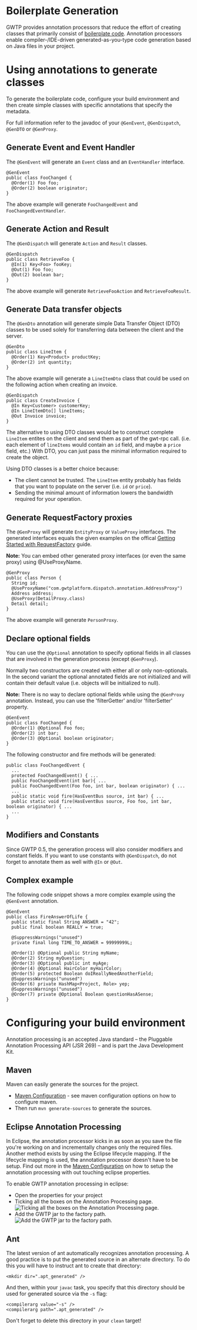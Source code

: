 # Boilerplate Generation
GWTP provides annotation processors that reduce the effort of creating classes that primarily consist of [boilerplate code](http://en.wikipedia.org/wiki/Boilerplate_code). Annotation processors enable compiler-/IDE-driven generated-as-you-type code generation based on Java files in your project.

# Using annotations to generate classes
To generate the boilerplate code, configure your build environment and then create simple classes with specific annotations that specify the metadata.

For full information refer to the javadoc of your `@GenEvent`, `@GenDispatch`, `@GenDTO` or `@GenProxy`.

## Generate Event and Event Handler
The `@GenEvent` will generate an `Event` class and an `EventHandler` interface.

```
@GenEvent
public class FooChanged {
  @Order(1) Foo foo;
  @Order(2) boolean originator;
}
```

The above example will generate `FooChangedEvent` and `FooChangedEventHandler`.

## Generate Action and Result
The `@GenDispatch` will generate `Action` and `Result` classes.

```
@GenDispatch
public class RetrieveFoo {
  @In(1) Key<Foo> fooKey;
  @Out(1) Foo foo;
  @Out(2) boolean bar;
}
```

The above example will generate `RetrieveFooAction` and `RetrieveFooResult`.

## Generate Data transfer objects
The `@GenDto` annotation will generate simple Data Transfer Object (DTO) classes to be used solely for transferring data between the client and the server.


```
@GenDto
public class LineItem {
  @Order(1) Key<Product> productKey;
  @Order(2) int quantity;
}
```

The above example will generate a `LineItemDto` class that could be used on the following action when creating an invoice.


```
@GenDispatch
public class CreateInvoice {
  @In Key<Customer> customerKey;
  @In LineItemDto[] lineItems;
  @Out Invoice invoice;
}
```

The alternative to using DTO classes would be to construct complete `LineItem` entites on the client and send them as part of the gwt-rpc call. (i.e. each element of `lineItems` would contain an `id` field, and maybe a `price` field, etc.) With DTO, you can just pass the minimal information required to create the object.

Using DTO classes is a better choice because:
  * The client cannot be trusted. The `LineItem` entity probably has fields that you want to populate on the server (i.e. `id` or `price`).
  * Sending the minimal amount of information lowers the bandwidth required for your operation.

## Generate RequestFactory proxies
The `@GenProxy` will generate `EntityProxy` or `ValueProxy` interfaces. The generated interfaces equals the given examples on the offical [Getting Started with RequestFactory](https://developers.google.com/web-toolkit/doc/latest/DevGuideRequestFactory) guide.

**Note:** You can embed other generated proxy interfaces (or even the same proxy) using @UseProxyName.


```
@GenProxy
public class Person {
  String id;
  @UseProxyName("com.gwtplatform.dispatch.annotation.AddressProxy")
  Address address;
  @UseProxy(DetailProxy.class)
  Detail detail;
}
```
The above example will generate `PersonProxy`.

## Declare optional fields
You can use the `@Optional` annotation to specify optional fields in all classes that are involved in the generation process (except `@GenProxy`).

Normally two constructors are created with either all or only non-optionals. In the second variant the optional annotated fields are not initialized and will contain their default value (i.e. objects will be initialized to null).

**Note:** There is no way to declare optional fields while using the `@GenProxy` annotation. Instead, you can use the 'filterGetter' and/or 'filterSetter' property.


```
@GenEvent
public class FooChanged {
  @Order(1) @Optional Foo foo;
  @Order(2) int bar;
  @Order(3) @Optional boolean originator;
}
```

The following constructor and fire methods will be generated:


```
public class FooChangedEvent {
  ...
  protected FooChangedEvent() { ...
  public FooChangedEvent(int bar){ ...
  public FooChangedEvent(Foo foo, int bar, boolean originator) { ...
  ...
  public static void fire(HasEventBus source, int bar) { ...
  public static void fire(HasEventBus source, Foo foo, int bar, boolean originator) { ...
  ...
}
```

## Modifiers and Constants
Since GWTP 0.5, the generation process will also consider modifiers and constant fields. If you want to use constants with `@GenDispatch`, do not forget to annotate them as well with `@In` or `@Out`.

## Complex example
The following code snippet shows a more complex example using the `@GenEvent` annotation.


```
@GenEvent
public class FireAnswerOfLife {
  public static final String ANSWER = "42";
  public final boolean REALLY = true;

  @SuppressWarnings("unused")
  private final long TIME_TO_ANSWER = 99999999L;

  @Order(1) @Optional public String myName;
  @Order(2) String myQuestion;
  @Order(3) @Optional public int myAge;
  @Order(4) @Optional HairColor myHairColor;
  @Order(5) protected Boolean doIReallyNeedAnotherField;
  @SuppressWarnings("unused")
  @Order(6) private HashMap<Project, Role> yep;
  @SuppressWarnings("unused")
  @Order(7) private @Optional Boolean questionHasASense;
}
```

# Configuring your build environment
Annotation processing is an accepted Java standard – the Pluggable Annotation Processing API (JSR 269) – and is part the Java Development Kit.

## Maven
Maven can easily generate the sources for the project.

* [Maven Configuration][mc] - see maven configuration options on how to configure maven.
* Then run `mvn generate-sources` to generate the sources.

## Eclipse Annotation Processing
In Eclipse, the annotation processor kicks in as soon as you save the file you're working on and incrementally
changes only the required files. Another method exists by using the Eclipse lifecycle mapping. If the lifecycle
mapping is used, the annotation processor doesn't have to be setup. Find out more in the [Maven Configuration][mc] on
how to setup the annotation processing with out touching eclipse properties.

To enable GWTP annotation processing in eclipse:
* Open the properties for your project
* Ticking all the boxes on the Annotation Processing page.
![Ticking all the boxes on the Annotation Processing page.](http://img138.imageshack.us/img138/6223/eclipseannotationproces.png)
* Add the GWTP jar to the factory path.
![Add the GWTP jar to the factory path.](http://img295.imageshack.us/img295/9355/eclipsefactorypath.png)

## Ant
The latest version of ant automatically recognizes annotation processing. A good practice is to put the generated source in an alternate directory. To do this you will have to instruct ant to create that directory:

```
<mkdir dir=".apt_generated" />
```
And then, within your `javac` task, you specify that this directory should be used for generated source via the `-s` flag:

```
<compilerarg value="-s" />
<compilerarg path=".apt_generated" />
```
Don't forget to delete this directory in your `clean` target!

[mc]: gwtp/resources/index.html "Maven Configuration"
